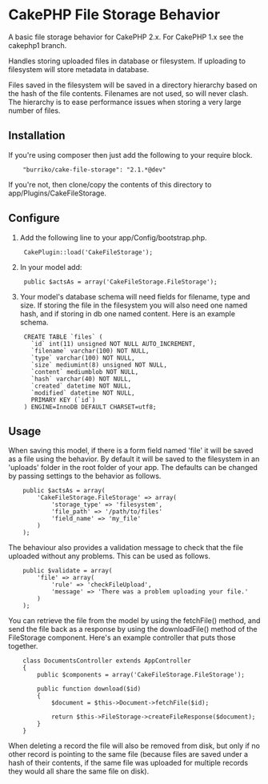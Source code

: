 # CakePHP File Storage Behavior

A basic file storage behavior for CakePHP 2.x. For CakePHP 1.x see the cakephp1 branch.

Handles storing uploaded files in database or filesystem.  If uploading to filesystem will store metadata in database.

Files saved in the filesystem will be saved in a directory hierarchy based on the hash of the file contents.  Filenames are not used, so will never clash.  The hierarchy is to ease performance issues when storing a very large number of files.

## Installation

If you're using composer then just add the following to your require block.

		"burriko/cake-file-storage": "2.1.*@dev"

If you're not, then clone/copy the contents of this directory to app/Plugins/CakeFileStorage.

## Configure

1. Add the following line to your app/Config/bootstrap.php.

		CakePlugin::load('CakeFileStorage');

2. In your model add:

		public $actsAs = array('CakeFileStorage.FileStorage');

3. Your model's database schema will need fields for filename, type and size. If storing the file in the filesystem you will also need one named hash, and if storing in db one named content. Here is an example schema.

		CREATE TABLE `files` (
		  `id` int(11) unsigned NOT NULL AUTO_INCREMENT,
		  `filename` varchar(100) NOT NULL,
		  `type` varchar(100) NOT NULL,
		  `size` mediumint(8) unsigned NOT NULL,
		  `content` mediumblob NOT NULL,
		  `hash` varchar(40) NOT NULL,
		  `created` datetime NOT NULL,
		  `modified` datetime NOT NULL,
		  PRIMARY KEY (`id`)
		) ENGINE=InnoDB DEFAULT CHARSET=utf8;

## Usage

When saving this model, if there is a form field named 'file' it will be saved as a file using the behavior. By default it will be saved to the filesystem in an 'uploads' folder in the root folder of your app. The defaults can be changed by passing settings to the behavior as follows.

		public $actsAs = array(
			'CakeFileStorage.FileStorage' => array(
				'storage_type' => 'filesystem',
				'file_path' => '/path/to/files'
				'field_name' => 'my_file'
			)
		);

The behaviour also provides a validation message to check that the file uploaded without any problems.  This can be used as follows.

		public $validate = array(
			'file' => array(
				'rule' => 'checkFileUpload',
				'message' => 'There was a problem uploading your file.'
			)
		);

You can retrieve the file from the model by using the fetchFile() method, and send the file back as a response by using the downloadFile() method of the FileStorage component.  Here's an example controller that puts those together.

		class DocumentsController extends AppController
		{
			public $components = array('CakeFileStorage.FileStorage');

			public function download($id)
			{
				$document = $this->Document->fetchFile($id);

				return $this->FileStorage->createFileResponse($document);
			}
		}

When deleting a record the file will also be removed from disk, but only if no other record is pointing to the same file (because files are saved under a hash of their contents, if the same file was uploaded for multiple records they would all share the same file on disk).